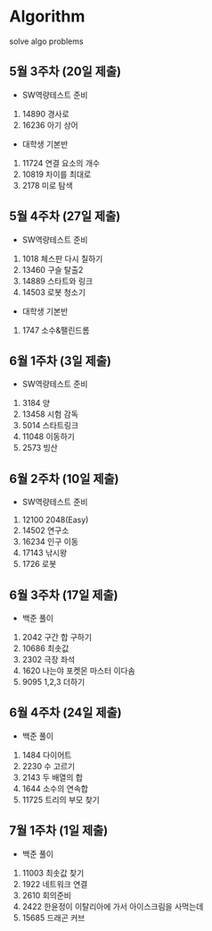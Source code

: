 # Algorithm
solve algo problems 

## 5월 3주차 (20일 제출)
- SW역량테스트 준비
1. 14890 경사로
2. 16236 아기 상어

- 대학생 기본반
1. 11724 연결 요소의 개수
2. 10819 차이를 최대로
3. 2178 미로 탐색

## 5월 4주차 (27일 제출)
- SW역량테스트 준비
1. 1018 체스판 다시 칠하기
2. 13460 구슬 탈출2
3. 14889 스타트와 링크
4. 14503 로봇 청소기

- 대학생 기본반
1. 1747 소수&팰린드롬

## 6월 1주차 (3일 제출)
- SW역량테스트 준비
1. 3184 양
2. 13458 시험 감독
3. 5014 스타트링크
4. 11048 이동하기
5. 2573 빙산

## 6월 2주차 (10일 제출)
- SW역량테스트 준비
1. 12100 2048(Easy)
2. 14502 연구소
3. 16234 인구 이동
4. 17143 낚시왕
5. 1726 로봇

## 6월 3주차 (17일 제출)
- 백준 풀이
1. 2042 구간 합 구하기
2. 10686 최솟값
3. 2302 극장 좌석
4. 1620 나는야 포켓몬 마스터 이다솜
5. 9095 1,2,3 더하기

## 6월 4주차 (24일 제출)
- 백준 풀이
1. 1484 다이어트
2. 2230 수 고르기
3. 2143 두 배열의 합
4. 1644 소수의 연속합
5. 11725 트리의 부모 찾기

## 7월 1주차 (1일 제출)
- 백준 풀이
1. 11003 최솟값 찾기
2. 1922 네트워크 연결
3. 2610 회의준비
4. 2422 한윤정이 이탈리아에 가서 아이스크림을 사먹는데
5. 15685 드래곤 커브